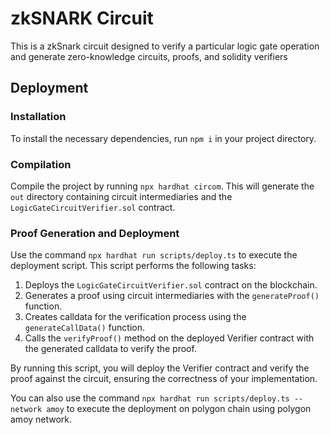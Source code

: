 # zkSNARK Circuit
This is a zkSnark circuit designed to verify a particular logic gate operation and generate zero-knowledge circuits, proofs, and solidity verifiers

## Deployment
### Installation
To install the necessary dependencies, run `npm i` in your project directory.

### Compilation
Compile the project by running `npx hardhat circom`. This will generate the `out` directory containing circuit intermediaries and the `LogicGateCircuitVerifier.sol` contract.

### Proof Generation and Deployment

Use the command `npx hardhat run scripts/deploy.ts` to execute the deployment script. This script performs the following tasks:

1. Deploys the `LogicGateCircuitVerifier.sol` contract on the blockchain.
2. Generates a proof using circuit intermediaries with the `generateProof()` function.
3. Creates calldata for the verification process using the `generateCallData()` function.
4. Calls the `verifyProof()` method on the deployed Verifier contract with the generated calldata to verify the proof.

By running this script, you will deploy the Verifier contract and verify the proof against the circuit, ensuring the correctness of your implementation.

You can also use the command `npx hardhat run scripts/deploy.ts --network amoy` to execute the deployment on polygon chain using polygon amoy network.
